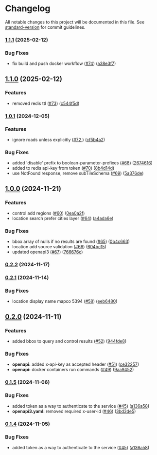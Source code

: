 # Changelog

All notable changes to this project will be documented in this file. See [standard-version](https://github.com/conventional-changelog/standard-version) for commit guidelines.

### [1.1.1](https://github.com/MapColonies/geocoding/compare/v1.1.0...v1.1.1) (2025-02-12)


### Bug Fixes

* fix build and push docker workflow ([#74](https://github.com/MapColonies/geocoding/issues/74)) ([a38e3f7](https://github.com/MapColonies/geocoding/commit/a38e3f72f4365c0717c533c00fe8f72ec596489a))

## [1.1.0](https://github.com/MapColonies/geocoding/compare/v1.0.1...v1.1.0) (2025-02-12)


### Features

* removed redis ttl ([#73](https://github.com/MapColonies/geocoding/issues/73)) ([c544f5d](https://github.com/MapColonies/geocoding/commit/c544f5d0fef57ea02ff1cfd7b6a3696f63da4645))

### [1.0.1](https://github.com/MapColonies/geocoding/compare/v1.0.0...v1.0.1) (2024-12-05)

### Features
* ignore roads unless explicitly ([#72 ](https://github.com/MapColonies/geocoding/issues/72)) ([cf5b4a2](https://github.com/MapColonies/geocoding/commit/cf5b4a28104464f052637724b780b5c4862d1525))


### Bug Fixes

* added 'disable' prefix to boolean-parameter-prefixes ([#68](https://github.com/MapColonies/geocoding/issues/68)) ([2674616](https://github.com/MapColonies/geocoding/commit/267461649cde20c443a01b0bedbe180206078d26))
* added to redis api-key from token ([#70](https://github.com/MapColonies/geocoding/issues/70)) ([8b4d14d](https://github.com/MapColonies/geocoding/commit/8b4d14dcc8aaf59aa5f706e6590056d6484ce8df))
* use NotFound response, remove subTileSchema ([#69](https://github.com/MapColonies/geocoding/issues/69)) ([5a376de](https://github.com/MapColonies/geocoding/commit/5a376dee8907be6dadfcf798a2fb34f71ef52038))

## [1.0.0](https://github.com/MapColonies/geocoding/compare/v0.2.2...v1.0.0) (2024-11-21)


### Features

* control add regions ([#60](https://github.com/MapColonies/geocoding/issues/60)) ([0ea0a2f](https://github.com/MapColonies/geocoding/commit/0ea0a2f958cfcbe05e78fc3dcc0e7985d5f95403))
* location search prefer cities layer ([#64](https://github.com/MapColonies/geocoding/issues/64)) ([a4ada6e](https://github.com/MapColonies/geocoding/commit/a4ada6eff6af198b3b008ef09812bdf30e51f143))


### Bug Fixes

* bbox array of nulls if no results are found ([#65](https://github.com/MapColonies/geocoding/issues/65)) ([0b4c663](https://github.com/MapColonies/geocoding/commit/0b4c663df7b03969ac39ad5242146ed358ee051b))
* location add source validation ([#66](https://github.com/MapColonies/geocoding/issues/66)) ([604bc15](https://github.com/MapColonies/geocoding/commit/604bc15e6bf24557ca9b9489a97ae622d864c3e0))
* updated openapi3 ([#67](https://github.com/MapColonies/geocoding/issues/67)) ([766676c](https://github.com/MapColonies/geocoding/commit/766676c594c76bc952c32697213241f38c70b00c))

### [0.2.2](https://github.com/MapColonies/geocoding/compare/v0.2.1...v0.2.2) (2024-11-17)

### [0.2.1](https://github.com/MapColonies/geocoding/compare/v0.2.0...v0.2.1) (2024-11-14)


### Bug Fixes

* location display name mapco 5394 ([#58](https://github.com/MapColonies/geocoding/issues/58)) ([eeb6480](https://github.com/MapColonies/geocoding/commit/eeb6480b440827dba12716d93035a5cfde32edc1))

## [0.2.0](https://github.com/MapColonies/geocoding/compare/v0.1.5...v0.2.0) (2024-11-11)


### Features

* added bbox to query and control results ([#52](https://github.com/MapColonies/geocoding/issues/52)) ([944fde8](https://github.com/MapColonies/geocoding/commit/944fde859303d4dfaf2a605feb62b03584ad15b1))


### Bug Fixes

* **openapi:** added x-api-key as accepted header ([#51](https://github.com/MapColonies/geocoding/issues/51)) ([ce32257](https://github.com/MapColonies/geocoding/commit/ce322575829640c4cb120f680fc5e928c81bed91))
* **openapi:** docker containers run commands ([#49](https://github.com/MapColonies/geocoding/issues/49)) ([9aa9452](https://github.com/MapColonies/geocoding/commit/9aa94524185f6e4fbb0683d427806ef000c3239a))

### [0.1.5](https://github.com/MapColonies/geocoding/compare/v0.1.3...v0.1.5) (2024-11-06)


### Bug Fixes

* added token as a way to authenticate to the service ([#45](https://github.com/MapColonies/geocoding/issues/45)) ([a136a58](https://github.com/MapColonies/geocoding/commit/a136a5852149fb1019ffb1e8b4ec5abebcbcfe82))
* **openapi3.yaml:** removed required x-user-id ([#46](https://github.com/MapColonies/geocoding/issues/46)) ([3bd3de5](https://github.com/MapColonies/geocoding/commit/3bd3de524fa8b76708150097e75f987149842c26))

### [0.1.4](https://github.com/MapColonies/geocoding/compare/v0.1.3...v0.1.4) (2024-11-05)


### Bug Fixes

* added token as a way to authenticate to the service ([#45](https://github.com/MapColonies/geocoding/issues/45)) ([a136a58](https://github.com/MapColonies/geocoding/commit/a136a5852149fb1019ffb1e8b4ec5abebcbcfe82))
